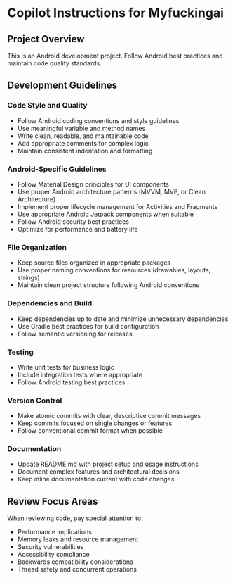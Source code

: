 # Copilot Instructions for Myfuckingai

## Project Overview
This is an Android development project. Follow Android best practices and maintain code quality standards.

## Development Guidelines

### Code Style and Quality
- Follow Android coding conventions and style guidelines
- Use meaningful variable and method names
- Write clean, readable, and maintainable code
- Add appropriate comments for complex logic
- Maintain consistent indentation and formatting

### Android-Specific Guidelines
- Follow Material Design principles for UI components
- Use proper Android architecture patterns (MVVM, MVP, or Clean Architecture)
- Implement proper lifecycle management for Activities and Fragments
- Use appropriate Android Jetpack components when suitable
- Follow Android security best practices
- Optimize for performance and battery life

### File Organization
- Keep source files organized in appropriate packages
- Use proper naming conventions for resources (drawables, layouts, strings)
- Maintain clean project structure following Android conventions

### Dependencies and Build
- Keep dependencies up to date and minimize unnecessary dependencies  
- Use Gradle best practices for build configuration
- Follow semantic versioning for releases

### Testing
- Write unit tests for business logic
- Include integration tests where appropriate
- Follow Android testing best practices

### Version Control
- Make atomic commits with clear, descriptive commit messages
- Keep commits focused on single changes or features
- Follow conventional commit format when possible

### Documentation
- Update README.md with project setup and usage instructions
- Document complex features and architectural decisions
- Keep inline documentation current with code changes

## Review Focus Areas
When reviewing code, pay special attention to:
- Performance implications
- Memory leaks and resource management
- Security vulnerabilities
- Accessibility compliance
- Backwards compatibility considerations
- Thread safety and concurrent operations